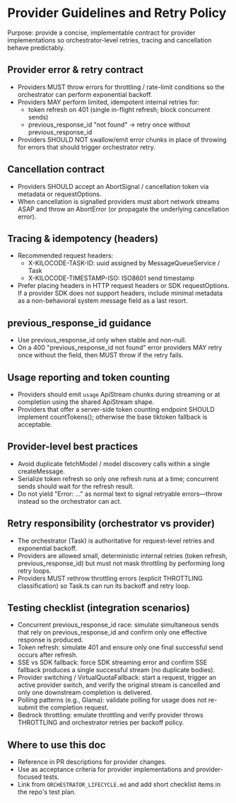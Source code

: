 # Provider Guidelines and Retry Policy

Purpose: provide a concise, implementable contract for provider implementations so orchestrator-level retries, tracing and cancellation behave predictably.

## Provider error & retry contract

- Providers MUST throw errors for throttling / rate-limit conditions so the orchestrator can perform exponential backoff.
- Providers MAY perform limited, idempotent internal retries for:
    - token refresh on 401 (single in-flight refresh; block concurrent sends)
    - previous_response_id "not found" → retry once without previous_response_id
- Providers SHOULD NOT swallow/emit error chunks in place of throwing for errors that should trigger orchestrator retry.

## Cancellation contract

- Providers SHOULD accept an AbortSignal / cancellation token via metadata or requestOptions.
- When cancellation is signalled providers must abort network streams ASAP and throw an AbortError (or propagate the underlying cancellation error).

## Tracing & idempotency (headers)

- Recommended request headers:
    - X-KILOCODE-TASK-ID: uuid assigned by MessageQueueService / Task
    - X-KILOCODE-TIMESTAMP-ISO: ISO8601 send timestamp
- Prefer placing headers in HTTP request headers or SDK requestOptions. If a provider SDK does not support headers, include minimal metadata as a non-behavioral system message field as a last resort.

## previous_response_id guidance

- Use previous_response_id only when stable and non-null.
- On a 400 "previous_response_id not found" error providers MAY retry once without the field, then MUST throw if the retry fails.

## Usage reporting and token counting

- Providers should emit `usage` ApiStream chunks during streaming or at completion using the shared ApiStream shape.
- Providers that offer a server-side token counting endpoint SHOULD implement countTokens(); otherwise the base tiktoken fallback is acceptable.

## Provider-level best practices

- Avoid duplicate fetchModel / model discovery calls within a single createMessage.
- Serialize token refresh so only one refresh runs at a time; concurrent sends should wait for the refresh result.
- Do not yield "Error: ..." as normal text to signal retryable errors—throw instead so the orchestrator can act.

## Retry responsibility (orchestrator vs provider)

- The orchestrator (Task) is authoritative for request-level retries and exponential backoff.
- Providers are allowed small, deterministic internal retries (token refresh, previous_response_id) but must not mask throttling by performing long retry loops.
- Providers MUST rethrow throttling errors (explicit THROTTLING classification) so Task.ts can run its backoff and retry loop.

## Testing checklist (integration scenarios)

- Concurrent previous_response_id race: simulate simultaneous sends that rely on previous_response_id and confirm only one effective response is produced.
- Token refresh: simulate 401 and ensure only one final successful send occurs after refresh.
- SSE vs SDK fallback: force SDK streaming error and confirm SSE fallback produces a single successful stream (no duplicate bodies).
- Provider switching / VirtualQuotaFallback: start a request, trigger an active provider switch, and verify the original stream is cancelled and only one downstream completion is delivered.
- Polling patterns (e.g., Glama): validate polling for usage does not re-submit the completion request.
- Bedrock throttling: emulate throttling and verify provider throws THROTTLING and orchestrator retries per backoff policy.

## Where to use this doc

- Reference in PR descriptions for provider changes.
- Use as acceptance criteria for provider implementations and provider-focused tests.
- Link from `ORCHESTRATOR_LIFECYCLE.md` and add short checklist items in the repo's test plan.
